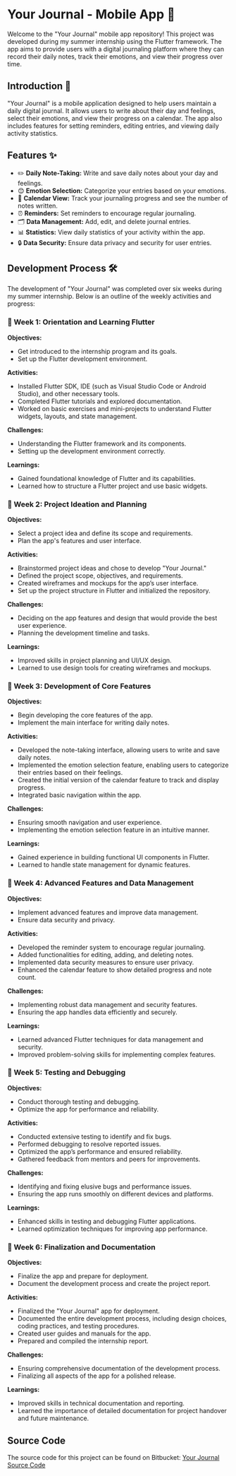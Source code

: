 # Your Journal - Mobile App 📓

Welcome to the "Your Journal" mobile app repository! This project was developed during my summer internship using the Flutter framework. The app aims to provide users with a digital journaling platform where they can record their daily notes, track their emotions, and view their progress over time.

## Introduction 🌟
"Your Journal" is a mobile application designed to help users maintain a daily digital journal. It allows users to write about their day and feelings, select their emotions, and view their progress on a calendar. The app also includes features for setting reminders, editing entries, and viewing daily activity statistics.

## Features ✨
- ✏️ **Daily Note-Taking:** Write and save daily notes about your day and feelings.
- 😊 **Emotion Selection:** Categorize your entries based on your emotions.
- 📅 **Calendar View:** Track your journaling progress and see the number of notes written.
- ⏰ **Reminders:** Set reminders to encourage regular journaling.
- 🗂️ **Data Management:** Add, edit, and delete journal entries.
- 📊 **Statistics:** View daily statistics of your activity within the app.
- 🔒 **Data Security:** Ensure data privacy and security for user entries.
  
## Development Process 🛠️
The development of "Your Journal" was completed over six weeks during my summer internship. Below is an outline of the weekly activities and progress:

### 📅 Week 1: Orientation and Learning Flutter
**Objectives:**
- Get introduced to the internship program and its goals.
- Set up the Flutter development environment.

**Activities:**
- Installed Flutter SDK, IDE (such as Visual Studio Code or Android Studio), and other necessary tools.
- Completed Flutter tutorials and explored documentation.
- Worked on basic exercises and mini-projects to understand Flutter widgets, layouts, and state management.

**Challenges:**
- Understanding the Flutter framework and its components.
- Setting up the development environment correctly.

**Learnings:**
- Gained foundational knowledge of Flutter and its capabilities.
- Learned how to structure a Flutter project and use basic widgets.

### 📅 Week 2: Project Ideation and Planning
**Objectives:**
- Select a project idea and define its scope and requirements.
- Plan the app's features and user interface.

**Activities:**
- Brainstormed project ideas and chose to develop "Your Journal."
- Defined the project scope, objectives, and requirements.
- Created wireframes and mockups for the app’s user interface.
- Set up the project structure in Flutter and initialized the repository.

**Challenges:**
- Deciding on the app features and design that would provide the best user experience.
- Planning the development timeline and tasks.

**Learnings:**
- Improved skills in project planning and UI/UX design.
- Learned to use design tools for creating wireframes and mockups.

### 📅 Week 3: Development of Core Features
**Objectives:**
- Begin developing the core features of the app.
- Implement the main interface for writing daily notes.

**Activities:**
- Developed the note-taking interface, allowing users to write and save daily notes.
- Implemented the emotion selection feature, enabling users to categorize their entries based on their feelings.
- Created the initial version of the calendar feature to track and display progress.
- Integrated basic navigation within the app.

**Challenges:**
- Ensuring smooth navigation and user experience.
- Implementing the emotion selection feature in an intuitive manner.

**Learnings:**
- Gained experience in building functional UI components in Flutter.
- Learned to handle state management for dynamic features.

### 📅 Week 4: Advanced Features and Data Management
**Objectives:**
- Implement advanced features and improve data management.
- Ensure data security and privacy.

**Activities:**
- Developed the reminder system to encourage regular journaling.
- Added functionalities for editing, adding, and deleting notes.
- Implemented data security measures to ensure user privacy.
- Enhanced the calendar feature to show detailed progress and note count.

**Challenges:**
- Implementing robust data management and security features.
- Ensuring the app handles data efficiently and securely.

**Learnings:**
- Learned advanced Flutter techniques for data management and security.
- Improved problem-solving skills for implementing complex features.

### 📅 Week 5: Testing and Debugging
**Objectives:**
- Conduct thorough testing and debugging.
- Optimize the app for performance and reliability.

**Activities:**
- Conducted extensive testing to identify and fix bugs.
- Performed debugging to resolve reported issues.
- Optimized the app’s performance and ensured reliability.
- Gathered feedback from mentors and peers for improvements.

**Challenges:**
- Identifying and fixing elusive bugs and performance issues.
- Ensuring the app runs smoothly on different devices and platforms.

**Learnings:**
- Enhanced skills in testing and debugging Flutter applications.
- Learned optimization techniques for improving app performance.

### 📅 Week 6: Finalization and Documentation
**Objectives:**
- Finalize the app and prepare for deployment.
- Document the development process and create the project report.

**Activities:**
- Finalized the "Your Journal" app for deployment.
- Documented the entire development process, including design choices, coding practices, and testing procedures.
- Created user guides and manuals for the app.
- Prepared and compiled the internship report.

**Challenges:**
- Ensuring comprehensive documentation of the development process.
- Finalizing all aspects of the app for a polished release.

**Learnings:**
- Improved skills in technical documentation and reporting.
- Learned the importance of detailed documentation for project handover and future maintenance.


## Source Code
The source code for this project can be found on Bitbucket: [Your Journal Source Code](https://bitbucket.org/work95/your-journal/src/main/)
